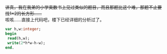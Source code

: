 ~~讲真，我在我弟的小学奥数书上见过类似的题目，而且那题比这个难，那题不止要找1×2的长方形……~~   
咳咳……直接上代码吧，楼下已经详细的分析过了。
```pascal
var h,w:integer;
begin
 read(h,w);
 write(2*h*w-h-w);
end.
```